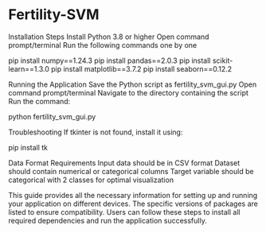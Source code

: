 # Fertility-SVM
Installation Steps
Install Python 3.8 or higher
Open command prompt/terminal
Run the following commands one by one

pip install numpy==1.24.3
pip install pandas==2.0.3
pip install scikit-learn==1.3.0
pip install matplotlib==3.7.2
pip install seaborn==0.12.2

Running the Application
Save the Python script as fertility_svm_gui.py
Open command prompt/terminal
Navigate to the directory containing the script
Run the command:

python fertility_svm_gui.py

Troubleshooting
If tkinter is not found, install it using:

pip install tk

Data Format Requirements
Input data should be in CSV format
Dataset should contain numerical or categorical columns
Target variable should be categorical with 2 classes for optimal visualization


This guide provides all the necessary information for setting up and running your application on different devices. The specific versions of packages are listed to ensure compatibility. Users can follow these steps to install all required dependencies and run the application successfully.
